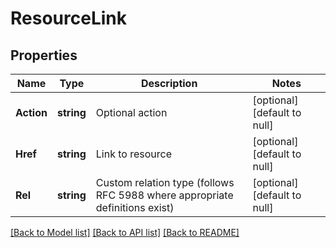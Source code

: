 # ResourceLink

## Properties
Name | Type | Description | Notes
------------ | ------------- | ------------- | -------------
**Action** | **string** | Optional action | [optional] [default to null]
**Href** | **string** | Link to resource | [optional] [default to null]
**Rel** | **string** | Custom relation type (follows RFC 5988 where appropriate definitions exist) | [optional] [default to null]

[[Back to Model list]](../README.md#documentation-for-models) [[Back to API list]](../README.md#documentation-for-api-endpoints) [[Back to README]](../README.md)


